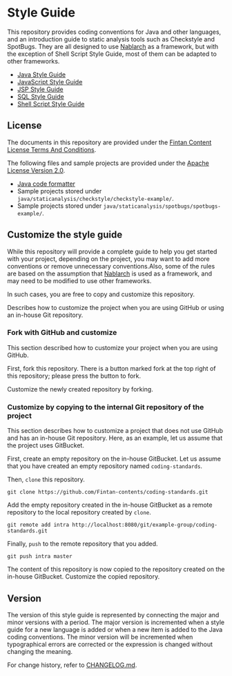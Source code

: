 # Style Guide

This repository provides coding conventions for Java and other languages, and an introduction guide to static analysis tools such as Checkstyle and SpotBugs.
They are all designed to use [Nablarch](https://fintan.jp/page/1868/) as a framework, but with the exception of Shell Script Style Guide, most of them can be adapted to other frameworks.

- [Java Style Guide](./java/README.md)
- [JavaScript Style Guide](./js/README.md)
- [JSP Style Guide](./jsp/README.md)
- [SQL Style Guide](./sql/README.md)
- [Shell Script Style Guide](./shell/README.md)

## License

The documents in this repository are provided under the <a href="https://fintan.jp/en/page/1890/"> Fintan Content License Terms And Conditions</a>.

The following files and sample projects are provided under the [Apache License Version 2.0](https://www.apache.org/licenses/LICENSE-2.0.txt). 

- [Java code formatter](./java/assets/nablarch-code-formatter.xml)
- Sample projects stored under `java/staticanalysis/checkstyle/checkstyle-example/`. 
- Sample projects stored under `java/staticanalysis/spotbugs/spotbugs-example/`.

## Customize the style guide

While this repository will provide a complete guide to help you get started with your project, depending on the project, you may want to add more conventions or remove unnecessary conventions.Also, some of the rules are based on the assumption that [Nablarch](https://fintan.jp/page/1868/) is used as a framework, and may need to be modified to use other frameworks.

In such cases, you are free to copy and customize this repository.

Describes how to customize the project when you are using GitHub or using an in-house Git repository.

### Fork with GitHub and customize

This section described how to customize your project when you are using GitHub.

First, fork this repository.
There is a button marked fork at the top right of this repository; please press the button to fork.

Customize the newly created repository by forking.

### Customize by copying to the internal Git repository of the project

This section describes how to customize a project that does not use GitHub and has an in-house Git repository.
Here, as an example, let us assume that the project uses GitBucket.

First, create an empty repository on the in-house GitBucket. 
Let us assume that you have created an empty repository named `coding-standards`.

Then, `clone` this repository.

```console
git clone https://github.com/Fintan-contents/coding-standards.git
```

Add the empty repository created in the in-house GitBucket as a remote repository to the local repository created by `clone`.

```console
git remote add intra http://localhost:8080/git/example-group/coding-standards.git
```

Finally, `push` to the remote repository that you added.

```console
git push intra master
```

The content of this repository is now copied to the repository created on the in-house GitBucket.
Customize the copied repository.

## Version

The version of this style guide is represented by connecting the major and minor versions with a period.
The major version is incremented when a style guide for a new language is added or when a new item is added to the Java coding conventions. 
The minor version will be incremented when typographical errors are corrected or the expression is changed without changing the meaning.

For change history, refer to [CHANGELOG.md](./CHANGELOG.md).


